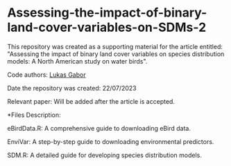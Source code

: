 # Assessing-the-impact-of-binary-land-cover-variables-on-SDMs-2
This repository was created as a supporting material for the article entitled: "Assessing the impact of binary land cover variables on species distribution models: A North American study on water birds".

Code authors: [Lukas Gabor](https://scholar.google.cz/citations?user=pLQXY5wAAAAJ&hl=cs)

Date the repository was created: 22/07/2023

Relevant paper: Will be added after the article is accepted.

*Files Description:

eBirdData.R: A comprehensive guide to downloading eBird data.

EnviVar: A step-by-step guide to downloading environmental predictors.

SDM.R: A detailed guide for developing species distribution models.
